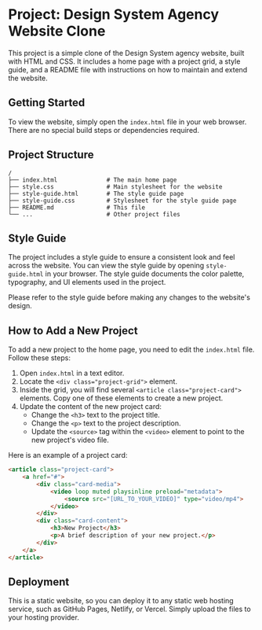 # Project: Design System Agency Website Clone

This project is a simple clone of the Design System agency website, built with HTML and CSS. It includes a home page with a project grid, a style guide, and a README file with instructions on how to maintain and extend the website.

## Getting Started

To view the website, simply open the `index.html` file in your web browser. There are no special build steps or dependencies required.

## Project Structure

```
/
├── index.html              # The main home page
├── style.css               # Main stylesheet for the website
├── style-guide.html        # The style guide page
├── style-guide.css         # Stylesheet for the style guide page
├── README.md               # This file
└── ...                     # Other project files
```

## Style Guide

The project includes a style guide to ensure a consistent look and feel across the website. You can view the style guide by opening `style-guide.html` in your browser. The style guide documents the color palette, typography, and UI elements used in the project.

Please refer to the style guide before making any changes to the website's design.

## How to Add a New Project

To add a new project to the home page, you need to edit the `index.html` file. Follow these steps:

1.  Open `index.html` in a text editor.
2.  Locate the `<div class="project-grid">` element.
3.  Inside the grid, you will find several `<article class="project-card">` elements. Copy one of these elements to create a new project.
4.  Update the content of the new project card:
    *   Change the `<h3>` text to the project title.
    *   Change the `<p>` text to the project description.
    *   Update the `<source>` tag within the `<video>` element to point to the new project's video file.

Here is an example of a project card:

```html
<article class="project-card">
    <a href="#">
        <div class="card-media">
            <video loop muted playsinline preload="metadata">
                <source src="[URL_TO_YOUR_VIDEO]" type="video/mp4">
            </video>
        </div>
        <div class="card-content">
            <h3>New Project</h3>
            <p>A brief description of your new project.</p>
        </div>
    </a>
</article>
```

## Deployment

This is a static website, so you can deploy it to any static web hosting service, such as GitHub Pages, Netlify, or Vercel. Simply upload the files to your hosting provider.
